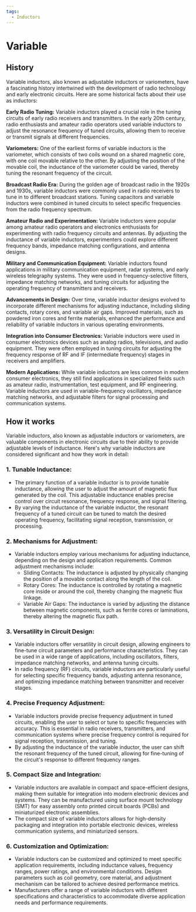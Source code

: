 ```yaml
---
tags:
  - Inductors
---
```


<head>
    <meta name="google-adsense-account" content="ca-pub-9364684337389377">
    <meta charset="UTF-8">
    <meta name="viewport" content="width=device-width, initial-scale=1.0">
    <meta name="description" content="Welcome to ac-electricity! Here you will learn more about electricity, the different components used to make an electrical circuit as well as their features and use cases.">
    <meta name="keywords" content="alexis carbillet, carbillet, electricity, capacitors, conductors, diodes, electronic, energy source, hardware, home appliances, inductors, insulators, resistors, semi-conductors">
    <meta name="author" content="Alexis Carbillet ">
</head>

# Variable

## History

Variable inductors, also known as adjustable inductors or variometers, have a fascinating history intertwined with the development of radio technology and early electronic circuits. Here are some historical facts about their use as inductors:

**Early Radio Tuning:** Variable inductors played a crucial role in the tuning circuits of early radio receivers and transmitters. In the early 20th century, radio enthusiasts and amateur radio operators used variable inductors to adjust the resonance frequency of tuned circuits, allowing them to receive or transmit signals at different frequencies.

**Variometers:** One of the earliest forms of variable inductors is the variometer, which consists of two coils wound on a shared magnetic core, with one coil movable relative to the other. By adjusting the position of the movable coil, the inductance of the variometer could be varied, thereby tuning the resonant frequency of the circuit.

**Broadcast Radio Era:** During the golden age of broadcast radio in the 1920s and 1930s, variable inductors were commonly used in radio receivers to tune in to different broadcast stations. Tuning capacitors and variable inductors were combined in tuned circuits to select specific frequencies from the radio frequency spectrum.

**Amateur Radio and Experimentation:** Variable inductors were popular among amateur radio operators and electronics enthusiasts for experimenting with radio frequency circuits and antennas. By adjusting the inductance of variable inductors, experimenters could explore different frequency bands, impedance matching configurations, and antenna designs.

**Military and Communication Equipment:** Variable inductors found applications in military communication equipment, radar systems, and early wireless telegraphy systems. They were used in frequency-selective filters, impedance matching networks, and tuning circuits for adjusting the operating frequency of transmitters and receivers.

**Advancements in Design:** Over time, variable inductor designs evolved to incorporate different mechanisms for adjusting inductance, including sliding contacts, rotary cores, and variable air gaps. Improved materials, such as powdered iron cores and ferrite materials, enhanced the performance and reliability of variable inductors in various operating environments.

**Integration into Consumer Electronics:** Variable inductors were used in consumer electronics devices such as analog radios, televisions, and audio equipment. They were often employed in tuning circuits for adjusting the frequency response of RF and IF (intermediate frequency) stages in receivers and amplifiers.

**Modern Applications:** While variable inductors are less common in modern consumer electronics, they still find applications in specialized fields such as amateur radio, instrumentation, test equipment, and RF engineering. Variable inductors are used in variable-frequency oscillators, impedance matching networks, and adjustable filters for signal processing and communication systems.

## How it works

Variable inductors, also known as adjustable inductors or variometers, are valuable components in electronic circuits due to their ability to provide adjustable levels of inductance. Here's why variable inductors are considered significant and how they work in detail:

### 1. Tunable Inductance:
   - The primary function of a variable inductor is to provide tunable inductance, allowing the user to adjust the amount of magnetic flux generated by the coil. This adjustable inductance enables precise control over circuit resonance, frequency response, and signal filtering.
   - By varying the inductance of the variable inductor, the resonant frequency of a tuned circuit can be tuned to match the desired operating frequency, facilitating signal reception, transmission, or processing.

### 2. Mechanisms for Adjustment:
   - Variable inductors employ various mechanisms for adjusting inductance, depending on the design and application requirements. Common adjustment mechanisms include:
     - Sliding Contacts: The inductance is adjusted by physically changing the position of a movable contact along the length of the coil.
     - Rotary Cores: The inductance is controlled by rotating a magnetic core inside or around the coil, thereby changing the magnetic flux linkage.
     - Variable Air Gaps: The inductance is varied by adjusting the distance between magnetic components, such as ferrite cores or laminations, thereby altering the magnetic flux path.
   
### 3. Versatility in Circuit Design:
   - Variable inductors offer versatility in circuit design, allowing engineers to fine-tune circuit parameters and performance characteristics. They can be used in a wide range of applications, including oscillators, filters, impedance matching networks, and antenna tuning circuits.
   - In radio frequency (RF) circuits, variable inductors are particularly useful for selecting specific frequency bands, adjusting antenna resonance, and optimizing impedance matching between transmitter and receiver stages.

### 4. Precise Frequency Adjustment:
   - Variable inductors provide precise frequency adjustment in tuned circuits, enabling the user to select or tune to specific frequencies with accuracy. This is essential in radio receivers, transmitters, and communication systems where precise frequency control is required for signal reception, transmission, and tuning.
   - By adjusting the inductance of the variable inductor, the user can shift the resonant frequency of the tuned circuit, allowing for fine-tuning of the circuit's response to different frequency ranges.

### 5. Compact Size and Integration:
   - Variable inductors are available in compact and space-efficient designs, making them suitable for integration into modern electronic devices and systems. They can be manufactured using surface mount technology (SMT) for easy assembly onto printed circuit boards (PCBs) and miniaturized electronic assemblies.
   - The compact size of variable inductors allows for high-density packaging and integration into portable electronic devices, wireless communication systems, and miniaturized sensors.

### 6. Customization and Optimization:
   - Variable inductors can be customized and optimized to meet specific application requirements, including inductance values, frequency ranges, power ratings, and environmental conditions. Design parameters such as coil geometry, core material, and adjustment mechanism can be tailored to achieve desired performance metrics.
   - Manufacturers offer a range of variable inductors with different specifications and characteristics to accommodate diverse application needs and performance requirements.
